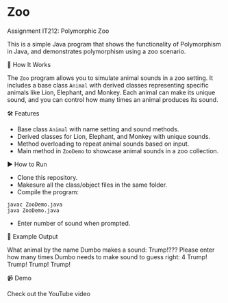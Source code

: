 # Zoo
 Assignment IT212: Polymorphic Zoo
 
This is a simple Java program that shows the functionality of Polymorphism in Java, and demonstrates polymorphism using a zoo scenario.

🚀 How It Works

The `Zoo` program allows you to simulate animal sounds in a zoo setting. It includes a base class `Animal` with derived classes representing specific animals like Lion, Elephant, and Monkey. Each animal can make its unique sound, and you can control how many times an animal produces its sound.

🛠 Features

- Base class `Animal` with name setting and sound methods.
- Derived classes for Lion, Elephant, and Monkey with unique sounds.
- Method overloading to repeat animal sounds based on input.
- Main method in `ZooDemo` to showcase animal sounds in a zoo collection.

▶️ How to Run

- Clone this repository.
- Makesure all the class/object files in the same folder.
- Compile the program:

```
javac ZooDemo.java
java ZooDemo.java
```
- Enter number of sound when prompted.

📌 Example Output

What animal by the name Dumbo makes a sound: Trump!???
Please enter how many times Dumbo needs to make sound to guess right: 4
Trump! Trump! Trump! Trump!

📹 Demo

Check out the YouTube video
